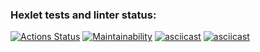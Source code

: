 ### Hexlet tests and linter status:
[![Actions Status](https://github.com/galacticbox/python-project-49/workflows/hexlet-check/badge.svg)](https://github.com/galacticbox/python-project-49/actions)
[![Maintainability](https://api.codeclimate.com/v1/badges/39166e71281a7e6f86bc/maintainability)](https://codeclimate.com/github/galacticbox/python-project-49/maintainability)
[![asciicast](https://asciinema.org/a/m1pSZXuga2JGKeQiFGuX30lBQ.svg)](https://asciinema.org/a/m1pSZXuga2JGKeQiFGuX30lBQ)
[![asciicast](https://asciinema.org/a/vuNroc57BVB2qhXHVfxV0dqoI.svg)](https://asciinema.org/a/vuNroc57BVB2qhXHVfxV0dqoI)